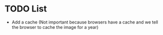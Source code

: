 # TODO List

- Add a cache (Not important because browsers have a cache and we tell the browser to cache the image for a year)
